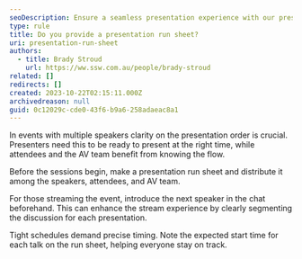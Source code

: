 ```yaml
---
seoDescription: Ensure a seamless presentation experience with our presentation run sheet, providing clarity on speaker order and timing to keep events on track.
type: rule
title: Do you provide a presentation run sheet?
uri: presentation-run-sheet
authors:
  - title: Brady Stroud
    url: https://ww.ssw.com.au/people/brady-stroud
related: []
redirects: []
created: 2023-10-22T02:15:11.000Z
archivedreason: null
guid: 0c12029c-cde0-43f6-b9a6-258adaeac8a1
---
```


In events with multiple speakers clarity on the presentation order is crucial. Presenters need this to be ready to present at the right time, while attendees and the AV team benefit from knowing the flow.

Before the sessions begin, make a presentation run sheet and distribute it among the speakers, attendees, and AV team.

For those streaming the event, introduce the next speaker in the chat beforehand. This can enhance the stream experience by clearly segmenting the discussion for each presentation.

Tight schedules demand precise timing. Note the expected start time for each talk on the run sheet, helping everyone stay on track.
